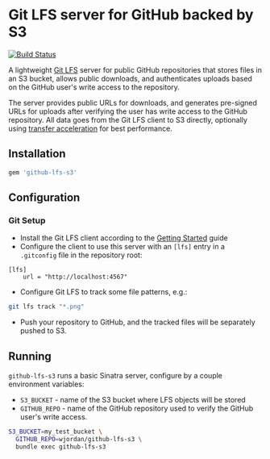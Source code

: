 # Git LFS server for GitHub backed by S3

[![Build Status](https://travis-ci.org/wjordan/github-lfs-s3.svg?branch=master)](https://travis-ci.org/wjordan/github-lfs-s3)


A lightweight [Git LFS](https://git-lfs.github.com/) server for public GitHub repositories that stores files in an S3 bucket, allows public downloads, and authenticates uploads based on the GitHub user's write access to the repository.

The server provides public URLs for downloads, and generates pre-signed URLs for uploads after verifying the user has write access to the GitHub repository. All data goes from the Git LFS client to S3 directly, optionally using [transfer acceleration](https://docs.aws.amazon.com/AmazonS3/latest/dev/transfer-acceleration.html) for best performance.

## Installation

``` ruby
gem 'github-lfs-s3'
```

## Configuration

### Git Setup

* Install the Git LFS client according to the [Getting Started](https://git-lfs.github.com/) guide
* Configure the client to use this server with an `[lfs]` entry in a `.gitconfig` file in the repository root:

``` git
[lfs]
    url = "http://localhost:4567"
```

* Configure Git LFS to track some file patterns, e.g.:
```bash
git lfs track "*.png"
```

* Push your repository to GitHub, and the tracked files will be separately pushed to S3.

## Running

`github-lfs-s3` runs a basic Sinatra server, configure by a couple environment variables:

* `S3_BUCKET` - name of the S3 bucket where LFS objects will be stored
* `GITHUB_REPO` - name of the GitHub repository used to verify the GitHub user's write access.

``` bash
S3_BUCKET=my_test_bucket \
  GITHUB_REPO=wjordan/github-lfs-s3 \
  bundle exec github-lfs-s3
```
